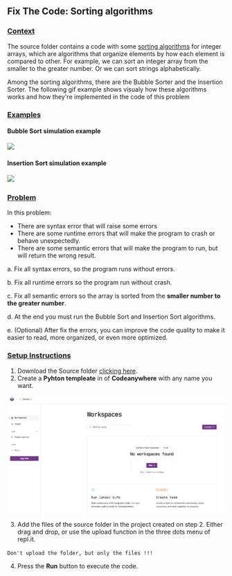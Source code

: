 ## Fix The Code: Sorting algorithms

### <u>Context</u>

The source folder contains a code with some [sorting algorithms](https://en.wikipedia.org/wiki/Sorting_algorithm) for integer arrays, which are algorithms that organize elements by how each element is compared to other. For example, we can sort an integer array from the smaller to the greater number. Or we can sort strings alphabetically.

Among the sorting algorithms, there are the Bubble Sorter and the Insertion Sorter. The following gif example shows visualy how these algorithms works and how they're implemented in the code of this problem

### <u>Examples</u>

#### Bubble Sort simulation example

![](https://upload.wikimedia.org/wikipedia/commons/c/c8/Bubble-sort-example-300px.gif)

#### Insertion Sort simulation example

![](https://upload.wikimedia.org/wikipedia/commons/0/0f/Insertion-sort-example-300px.gif)

### <u>Problem</u>

In this problem:
- There are syntax error that will raise some errors
- There are some runtime errors that will make the program to crash or behave unexpectedly.
- There are some semantic errors that will make the program to run, but will return the wrong result.

a. Fix all syntax errors, so the program runs without errors.

b. Fix all runtime errors so the program run without crash.

c. Fix all semantic errors so the array is sorted from the **smaller number to the greater number**.

d. At the end you must run the Bubble Sort and Insertion Sort algorithms.

e. (Optional) After fix the errors, you can improve the code quality to make it easier to read, more organized, or even more optimized.


### <u>Setup Instructions</u>

1. Download the Source folder [clicking here](https://github.com/edupinhata/codeInterview/raw/main/Problems/FixTheCode/FTC_1_sorting-algorithms/python/source.zip).
2. Create a **Pyhton templeate** in  of **Codeanywhere** with any name you want.

![Create_codeanywhere](https://github.com/edupinhata/codeInterview/blob/main/Problems/FixTheCode/FTC_1_sorting-algorithms/images/codeanywhere_create.png)

3. Add the files of the source folder in the project created on step 2. Either drag and drop, or use the upload function in the three dots menu of repl.it. 
  
`Don't upload the folder, but only the files !!!`

4. Press the **Run** button to execute the code.


